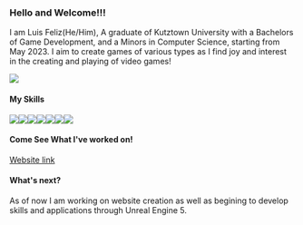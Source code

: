 ### Hello and Welcome!!!

I am Luis Feliz(He/Him), A graduate of Kutztown University with a Bachelors of Game Development, and a Minors in Computer Science, starting from May 2023. I aim to create games of various types as I find joy and interest in the creating and playing of video games!

<img src="https://steamuserimages-a.akamaihd.net/ugc/1631947648964785474/81CBA15178466DD47195A239232202E78987B714/?imw=637&imh=358&ima=fit&impolicy=Letterbox&imcolor=%23000000&letterbox=true">

#### **My Skills**
<img src="https://img.icons8.com/color/48/0000000/c-plus-plus"><img src="https://img.icons8.com/color/48/0000000/c-sharp-logo"><img src="https://img.icons8.com/color/48/0000000/html"><img src="https://img.icons8.com/color/50/0000000/php"><img src="https://img.icons8.com/color/48/0000000/css"><img src="https://img.icons8.com/color/48/0000000/adobe-illustrator"><img src="https://img.icons8.com/color/48/0000000/adobe-photoshop">

#### **Come See What I've worked on!**
<a href="https://luis-feliz.github.io">Website link</a>

#### **What's next?**
As of now I am working on website creation as well as begining to develop skills and applications through Unreal Engine 5.
